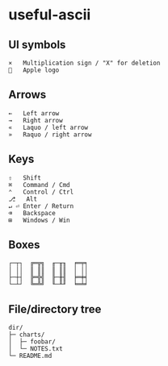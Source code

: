 # useful-ascii

## UI symbols

```
×   Multiplication sign / "X" for deletion
   Apple logo
```

## Arrows

```
←   Left arrow
→   Right arrow
«   Laquo / left arrow
»   Raquo / right arrow
```

## Keys

```
⇧   Shift
⌘   Command / Cmd
⌃   Control / Ctrl
⎇   Alt
↵ ⏎ Enter / Return
⌫   Backspace
⊞   Windows / Win
```

## Boxes

```
┌─┬┐  ╔═╦╗  ╓─╥╖  ╒═╤╕
│ ││  ║ ║║  ║ ║║  │ ││
├─┼┤  ╠═╬╣  ╟─╫╢  ╞═╪╡
└─┴┘  ╚═╩╝  ╙─╨╜  ╘═╧╛
```

## File/directory tree

```
dir/
├─ charts/
│  ├─ foobar/
│  └─ NOTES.txt
└─ README.md
```
